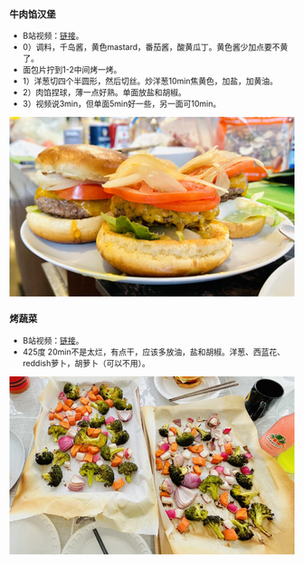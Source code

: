 ### 牛肉馅汉堡
- B站视频：[链接](https://www.bilibili.com/video/BV1g541157vC/?spm_id_from=333.337.search-card.all.click)。
- 0）调料，千岛酱，黄色mastard，番茄酱，酸黄瓜丁。黄色酱少加点要不黄了。
- 面包片拧到1-2中间烤一烤。
- 1）洋葱切四个半圆形，然后切丝。炒洋葱10min焦黄色，加盐，加黄油。
- 2）肉馅捏球，薄一点好熟。单面放盐和胡椒。
- 3）视频说3min，但单面5min好一些，另一面可10min。

![牛肉汉堡](./img/food/牛肉汉堡.png)

### 烤蔬菜
- B站视频：[链接](https://www.bilibili.com/video/BV1uq4y1k7Va/?spm_id_from=333.337.search-card.all.click)。
- 425度 20min不是太烂，有点干，应该多放油，盐和胡椒。洋葱、西蓝花、reddish萝卜，胡萝卜（可以不用）。

![烤蔬菜](./img/food/烤蔬菜.png)
